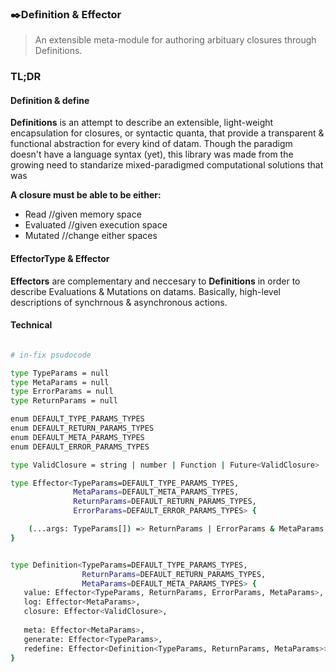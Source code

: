 
<h3>✒️Definition & Effector</h3>

> An extensible meta-module for authoring arbituary closures through Definitions.


<h3>TL;DR</h3>


<h4>Definition & define</h4>

**Definitions** is an attempt to describe an extensible, light-weight encapsulation for closures, or syntactic quanta, that provide a transparent & functional abstraction for every kind of datam. Though the paradigm doesn't have a language syntax (yet), this library was made from the growing need to standarize mixed-paradigmed computational solutions that was 

**A closure must be able to be either:**

* Read //given memory space
* Evaluated //given execution space 
* Mutated //change either spaces
  

<h4>EffectorType & Effector</h4>

**Effectors** are complementary and neccesary to **Definitions** in order to describe Evaluations & Mutations on datams. Basically, high-level descriptions of synchrnous & asynchronous actions.

<h4>Technical</h4>


```bash

# in-fix psudocode 

type TypeParams = null
type MetaParams = null
type ErrorParams = null
type ReturnParams = null 

enum DEFAULT_TYPE_PARAMS_TYPES
enum DEFAULT_RETURN_PARAMS_TYPES
enum DEFAULT_META_PARAMS_TYPES
enum DEFAULT_ERROR_PARAMS_TYPES

type ValidClosure = string | number | Function | Future<ValidClosure> | Object | null | Error | Array 

type Effector<TypeParams=DEFAULT_TYPE_PARAMS_TYPES, 
              MetaParams=DEFAULT_META_PARAMS_TYPES,        
              ReturnParams=DEFAULT_RETURN_PARAMS_TYPES,
              ErrorParams=DEFAULT_ERROR_PARAMS_TYPES> {

    (...args: TypeParams[]) => ReturnParams | ErrorParams & MetaParams
}


type Definition<TypeParams=DEFAULT_TYPE_PARAMS_TYPES,
                ReturnParams=DEFAULT_RETURN_PARAMS_TYPES, 
                MetaParams=DEFAULT_META_PARAMS_TYPES> {
   value: Effector<TypeParams, ReturnParams, ErrorParams, MetaParams>,
   log: Effector<MetaParams>,
   closure: Effector<ValidClosure>,
   
   meta: Effector<MetaParams>,
   generate: Effector<TypeParams>,
   redefine: Effector<Definition<TypeParams, ReturnParams, MetaParams>>
}

```